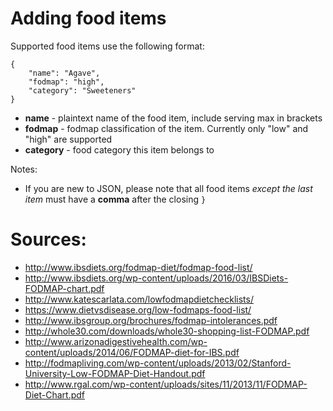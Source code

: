 # Adding food items

Supported food items use the following format:

    {
        "name": "Agave",
        "fodmap": "high",
        "category": "Sweeteners"
    }
    
* **name** - plaintext name of the food item, include serving max in brackets
* **fodmap** - fodmap classification of the item. Currently only "low" and "high" are supported
* **category** - food category this item belongs to

Notes:

* If you are new to JSON, please note that all food items *except the last item* must have a **comma** after the closing `}`


# Sources: 

* http://www.ibsdiets.org/fodmap-diet/fodmap-food-list/
* http://www.ibsdiets.org/wp-content/uploads/2016/03/IBSDiets-FODMAP-chart.pdf
* http://www.katescarlata.com/lowfodmapdietchecklists/
* https://www.dietvsdisease.org/low-fodmaps-food-list/
* http://www.ibsgroup.org/brochures/fodmap-intolerances.pdf
* http://whole30.com/downloads/whole30-shopping-list-FODMAP.pdf
* http://www.arizonadigestivehealth.com/wp-content/uploads/2014/06/FODMAP-diet-for-IBS.pdf
* http://fodmapliving.com/wp-content/uploads/2013/02/Stanford-University-Low-FODMAP-Diet-Handout.pdf
* http://www.rgal.com/wp-content/uploads/sites/11/2013/11/FODMAP-Diet-Chart.pdf
